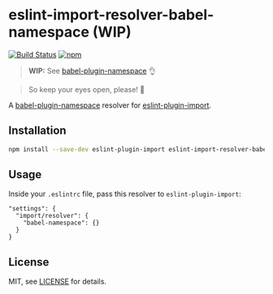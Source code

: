 # eslint-import-resolver-babel-namespace (WIP)

[![Build Status][travis-image]][travis-url] [![npm][npm-badge-version]][npm-url]

> **WIP:** See [babel-plugin-namespace][] :ok_hand:

> So keep your eyes open, please! :see_no_evil:

A [babel-plugin-namespace][babel-namespace] resolver for [eslint-plugin-import][eslint-plugin-import].

## Installation

```sh
npm install --save-dev eslint-plugin-import eslint-import-resolver-babel-namespace
```

## Usage

Inside your `.eslintrc` file, pass this resolver to `eslint-plugin-import`:
```
"settings": {
  "import/resolver": {
    "babel-namespace": {}
  }
}
```

## License

MIT, see [LICENSE](LICENSE) for details.

[npm-badge-version]: https://img.shields.io/npm/v/eslint-import-resolver-babel-namespace.svg
[npm-url]: https://npmjs.com/package/eslint-import-resolver-babel-namespace
[travis-image]: https://travis-ci.org/yudhasetiawan/eslint-import-resolver-babel-namespace.svg?branch=master
[travis-url]: https://travis-ci.org/yudhasetiawan/eslint-import-resolver-babel-namespace
[babel-namespace]: https://npmjs.com/package/babel-plugin-namespace
[babel-plugin-namespace]: https://github.com/yudhasetiawan/babel-plugin-namespace
[eslint-plugin-import]: https://npmjs.com/package/eslint-plugin-import
